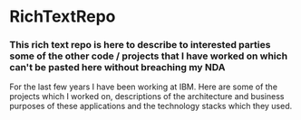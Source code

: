 # RichTextRepo

<h3>This rich text repo is here to describe to interested parties some of the other code / projects that I have worked on which can't be pasted here without breaching my NDA</h3>

<p>For the last few years I have been working at IBM. Here are some of the projects which I worked on, descriptions of the architecture and business purposes of these applications and the technology stacks which they used.</p>
